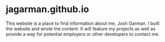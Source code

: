 # jagarman.github.io

This website is a place to find information about me, Josh Garman. I built the website and wrote the content. It will feature my projects as well as provide a way for potential employers or other developers to contact me.